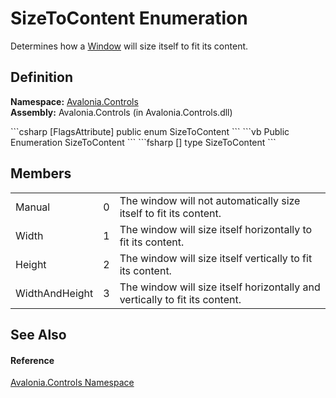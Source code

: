 # SizeToContent Enumeration


Determines how a <a href="T_Avalonia_Controls_Window">Window</a> will size itself to fit its content.



## Definition
**Namespace:** <a href="N_Avalonia_Controls">Avalonia.Controls</a>  
**Assembly:** Avalonia.Controls (in Avalonia.Controls.dll)

<Tabs groupId="api-code-preview">
<TabItem value="csharp" label="C#">
```csharp
[FlagsAttribute]
public enum SizeToContent
```
</TabItem>
<TabItem value="vb" label="VB">
```vb
<FlagsAttribute>
Public Enumeration SizeToContent
```
</TabItem>
<TabItem value="fsharp" label="F#">
```fsharp
[<FlagsAttribute>]
type SizeToContent
```
</TabItem>
</Tabs>



## Members
<table>
<tr>
<td>Manual</td>
<td>0</td>
<td>The window will not automatically size itself to fit its content.</td>
</tr>
<tr>
<td>Width</td>
<td>1</td>
<td>The window will size itself horizontally to fit its content.</td>
</tr>
<tr>
<td>Height</td>
<td>2</td>
<td>The window will size itself vertically to fit its content.</td>
</tr>
<tr>
<td>WidthAndHeight</td>
<td>3</td>
<td>The window will size itself horizontally and vertically to fit its content.</td>
</tr>
</table>

## See Also


#### Reference
<a href="N_Avalonia_Controls">Avalonia.Controls Namespace</a>  

